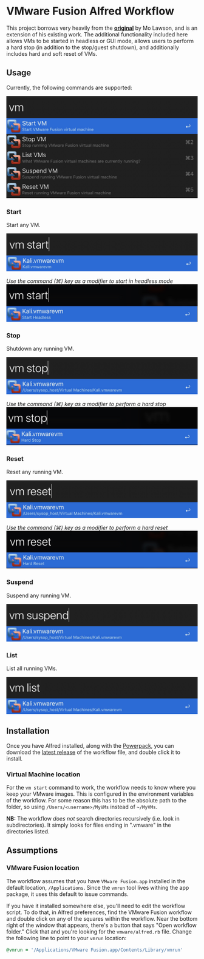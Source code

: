 # VMware Fusion Alfred Workflow

This project borrows very heavily from the **[original](https://github.com/molawson/alfred-vmware-fusion)** by Mo Lawson, and is an extension of his existing work.
The additional functionality included here allows VMs to be started in headless or GUI mode, allows users to perform a hard stop (in addition to the stop/guest shutdown), and additionally includes hard and soft reset of VMs.

## Usage

Currently, the following commands are supported:

![supported commands](/images/commands.jpg)

### Start

Start any VM.

![vm start](/images/vm_start.jpg)

_Use the command (⌘) key as a modifier to start in headless mode_
![vm start headless](/images/vm_start_headless.jpg)

### Stop

Shutdown any running VM.

![vm stop](/images/vm_stop.jpg)

_Use the command (⌘) key as a modifier to perform a hard stop_
![vm stop hard](/images/vm_stop_hard.jpg)


### Reset

Reset any running VM.

![vm reset](/images/vm_reset.jpg)

_Use the command (⌘) key as a modifier to perform a hard reset_
![vm reset hard](/images/vm_reset_hard.jpg)

### Suspend

Suspend any running VM.

![vm suspend](/images/vm_suspend.jpg)

### List

List all running VMs.

![vm list running](/images/vm_list.jpg)


## Installation

Once you have Alfred installed, along with the [Powerpack](http://www.alfredapp.com/powerpack/), you can download the [latest release](https://github.com/sysop_host/alfred-vmware-fusion/releases/latest) of the workflow file, and double click it to install.

### Virtual Machine location

For the `vm start` command to work, the workflow needs to know where you keep your VMware images. This is configured in the environment variables of the workflow.
For some reason this has to be the absolute path to the folder, so using `/Users/<username>/MyVMs` instead of `~/MyVMs`.

**NB:** The workflow _does not_ search directories recursively (i.e. look in subdirectories). It simply looks for files ending in ".vmware" in the directories listed.

## Assumptions

### VMware Fusion location

The workflow assumes that you have `VMware Fusion.app` installed in the default location, `/Applications`. Since the `vmrun` tool lives withing the app package, it uses this default to issue commands.

If you have it installed somewhere else, you'll need to edit the workflow script. To do that, in Alfred preferences, find the VMware Fusion workflow and double click on any of the squares within the workflow. Near the bottom right of the window that appears, there's a button that says "Open workflow folder."  Click that and you're looking for the `vmware/alfred.rb` file. Change the following line to point to your `vmrun` location:
```ruby
@vmrun = '/Applications/VMware Fusion.app/Contents/Library/vmrun'
```
